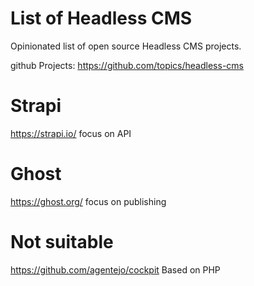 # List of Headless CMS 

Opinionated list of open source Headless CMS projects.

github Projects: https://github.com/topics/headless-cms

# Strapi

https://strapi.io/ focus on API

# Ghost

https://ghost.org/ focus on publishing

# Not suitable

https://github.com/agentejo/cockpit Based on PHP


